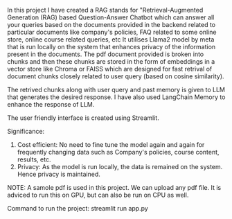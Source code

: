 In this project I have created a RAG stands for "Retrieval-Augmented Generation (RAG) based Question-Answer Chatbot which can answer all your queries based on the documents provided in the backend related to particular documents like company's policies, FAQ related to some online store, online course related queries, etc
It utilises Llama2 model by meta that is run locally on the system that enhances privacy of the information present in the documents.
The pdf document provided is broken into chunks and  then these chunks are stored in the form of embeddings in a vector store like Chroma or FAISS which are designed for fast retrival of document chunks closely related to user query (based on cosine similarity).

The retrived chunks along with user query and past memory is given to LLM that generates the desired response.
I have also used LangChain Memory to enhance the response of LLM.

The user friendly interface is created using Streamlit.

Significance:
1. Cost efficient: No need to fine tune the model again and again for frequently changing data such as Company's policies, course content, results, etc.
2. Privacy: As the model is run locally, the data is remained on the system. Hence privacy is maintained.

NOTE: A samole pdf is used in this project. We can upload any pdf file.
It is adviced to run this on GPU, but can also be run on CPU as well.

Command to run the project: streamlit run app.py




